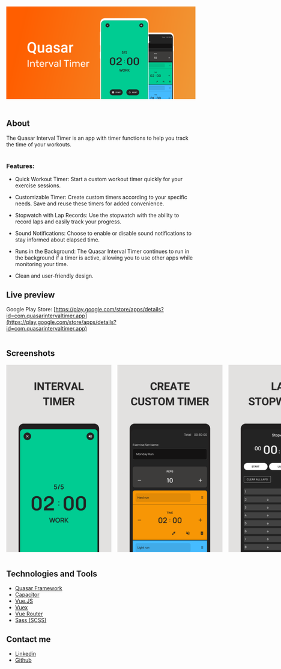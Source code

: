 <div style="padding-top: 20px; padding-bottom: 20px;">
  <img style="margin-right:16px" src="./assets/quasar-interval-timer-feature-graphic.png">
</div>

<h2 style="border-bottom:none;">About</h2>

<p style="padding-bottom: 16px;">
The Quasar Interval Timer is an app with timer functions to help you track the time of your workouts.
</p>

<div>
<h3>Features:</h3>

- Quick Workout Timer: Start a custom workout timer quickly for your exercise sessions.

- Customizable Timer: Create custom timers according to your specific needs. Save and reuse these timers for added convenience.

- Stopwatch with Lap Records: Use the stopwatch with the ability to record laps and easily track your progress.

- Sound Notifications: Choose to enable or disable sound notifications to stay informed about elapsed time.

- Runs in the Background: The Quasar Interval Timer continues to run in the background if a timer is active, allowing you to use other apps while monitoring your time.

- Clean and user-friendly design.
</div>

<h2 style="border-bottom:none;">Live preview</h2>

Google Play Store: [https://play.google.com/store/apps/details?id=com.quasarintervaltimer.app](https://play.google.com/store/apps/details?id=com.quasarintervaltimer.app)

<h2 style="border-bottom:none; padding-top: 16px;">Screenshots</h2>

<div style="display: flex;">
<img style="margin-bottom:16px; margin-right: 16px; width: 280px;" src="./assets/quasar-interval-timer-smartphone-1.png">

<img style="margin-bottom:16px; margin-right: 16px; width: 280px;" src="./assets/quasar-interval-timer-smartphone-2.png">

<img style="margin-bottom:16px; margin-right: 16px; width: 280px;" src="./assets/quasar-interval-timer-smartphone-3.png">

<img style="margin-bottom:16px; margin-right: 16px; width: 280px;" src="./assets/quasar-interval-timer-smartphone-4.png">

<img style="margin-bottom:16px; margin-right: 16px; width: 280px;" src="./assets/quasar-interval-timer-smartphone-5.png">
</div>

<h2 style="border-bottom:none;">Technologies and Tools</h2>

- [Quasar Framework](https://quasar.dev/)
- [Capacitor](https://capacitorjs.com/)
- [Vue.JS](https://vuejs.org/)
- [Vuex](https://vuex.vuejs.org/)
- [Vue Router](https://router.vuejs.org/)
- [Sass (SCSS)](https://sass-lang.com/)

<h2>Contact me</h2>

- [Linkedin](https://www.linkedin.com/in/gregorydom/)
- [Github](https://github.com/gregdom)
